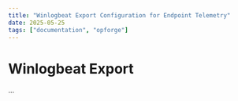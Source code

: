 ```yaml
---
title: "Winlogbeat Export Configuration for Endpoint Telemetry"
date: 2025-05-25
tags: ["documentation", "opforge"]
---
```


# Winlogbeat Export
...
